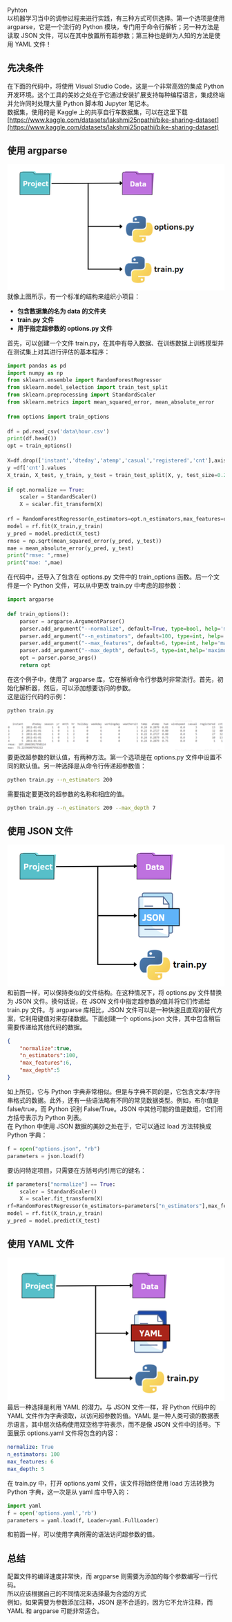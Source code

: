 Pyhton<br />以机器学习当中的调参过程来进行实践，有三种方式可供选择。第一个选项是使用 argparse，它是一个流行的 Python 模块，专门用于命令行解析；另一种方法是读取 JSON 文件，可以在其中放置所有超参数；第三种也是鲜为人知的方法是使用 YAML 文件！
<a name="zrt8E"></a>
## **先决条件**
在下面的代码中，将使用 Visual Studio Code，这是一个非常高效的集成 Python 开发环境。这个工具的美妙之处在于它通过安装扩展支持每种编程语言，集成终端并允许同时处理大量 Python 脚本和 Jupyter 笔记本。<br />数据集，使用的是 Kaggle 上的共享自行车数据集，可以在这里下载<br />[https://www.kaggle.com/datasets/lakshmi25npathi/bike-sharing-dataset](https://www.kaggle.com/datasets/lakshmi25npathi/bike-sharing-dataset)
<a name="ySEz2"></a>
## **使用 argparse**
![](./img/1657550505005-0051afd3-5230-449e-83f7-e663b3d96be7.png)<br />就像上图所示，有一个标准的结构来组织小项目：

- **包含数据集的名为 data 的文件夹**
- **train.py 文件**
- **用于指定超参数的 options.py 文件**

首先，可以创建一个文件 train.py，在其中有导入数据、在训练数据上训练模型并在测试集上对其进行评估的基本程序：
```python
import pandas as pd
import numpy as np
from sklearn.ensemble import RandomForestRegressor
from sklearn.model_selection import train_test_split
from sklearn.preprocessing import StandardScaler
from sklearn.metrics import mean_squared_error, mean_absolute_error

from options import train_options

df = pd.read_csv('data\hour.csv')
print(df.head())
opt = train_options()

X=df.drop(['instant','dteday','atemp','casual','registered','cnt'],axis=1).values
y =df['cnt'].values
X_train, X_test, y_train, y_test = train_test_split(X, y, test_size=0.2)

if opt.normalize == True:
    scaler = StandardScaler()
    X = scaler.fit_transform(X)
    
rf = RandomForestRegressor(n_estimators=opt.n_estimators,max_features=opt.max_features,max_depth=opt.max_depth)
model = rf.fit(X_train,y_train)
y_pred = model.predict(X_test)
rmse = np.sqrt(mean_squared_error(y_pred, y_test))
mae = mean_absolute_error(y_pred, y_test)
print("rmse: ",rmse)
print("mae: ",mae)
```
在代码中，还导入了包含在 options.py 文件中的 train_options 函数。后一个文件是一个 Python 文件，可以从中更改 train.py 中考虑的超参数：
```python
import argparse

def train_options():
	parser = argparse.ArgumentParser()
	parser.add_argument("--normalize", default=True, type=bool, help='maximum depth')
	parser.add_argument("--n_estimators", default=100, type=int, help='number of estimators')
	parser.add_argument("--max_features", default=6, type=int, help='maximum of features',)
	parser.add_argument("--max_depth", default=5, type=int,help='maximum depth')
	opt = parser.parse_args()
    return opt
```
在这个例子中，使用了 argparse 库，它在解析命令行参数时非常流行。首先，初始化解析器，然后，可以添加想要访问的参数。<br />这是运行代码的示例：
```bash
python train.py
```
![](./img/1657550504946-7e930f6e-a7ec-47da-abbf-4244c5d36fa0.png)<br />要更改超参数的默认值，有两种方法。第一个选项是在 options.py 文件中设置不同的默认值。另一种选择是从命令行传递超参数值：
```bash
python train.py --n_estimators 200
```
需要指定要更改的超参数的名称和相应的值。
```bash
python train.py --n_estimators 200 --max_depth 7
```
<a name="hxbSL"></a>
## **使用 JSON 文件**
![](./img/1657550504989-2e9b6a5a-c6fe-4a30-9bb5-d4b1468ea59d.png)<br />和前面一样，可以保持类似的文件结构。在这种情况下，将 options.py 文件替换为 JSON 文件。换句话说，在 JSON 文件中指定超参数的值并将它们传递给 train.py 文件。与 argparse 库相比，JSON 文件可以是一种快速且直观的替代方案，它利用键值对来存储数据。下面创建一个 options.json 文件，其中包含稍后需要传递给其他代码的数据。
```json
{
	"normalize":true,
	"n_estimators":100,
	"max_features":6,
	"max_depth":5 
}
```
如上所见，它与 Python 字典非常相似。但是与字典不同的是，它包含文本/字符串格式的数据。此外，还有一些语法略有不同的常见数据类型。例如，布尔值是 false/true，而 Python 识别 False/True。JSON 中其他可能的值是数组，它们用方括号表示为 Python 列表。<br />在 Python 中使用 JSON 数据的美妙之处在于，它可以通过 load 方法转换成 Python 字典：
```python
f = open("options.json", "rb")
parameters = json.load(f)
```
要访问特定项目，只需要在方括号内引用它的键名：
```python
if parameters["normalize"] == True:
    scaler = StandardScaler()
    X = scaler.fit_transform(X)
rf=RandomForestRegressor(n_estimators=parameters["n_estimators"],max_features=parameters["max_features"],max_depth=parameters["max_depth"],random_state=42)
model = rf.fit(X_train,y_train)
y_pred = model.predict(X_test)
```
<a name="Zbs3k"></a>
## **使用 YAML 文件**
![](./img/1657550504998-303dbcbe-476e-4e22-9063-ce0b9936fefb.png)<br />最后一种选择是利用 YAML 的潜力。与 JSON 文件一样，将 Python 代码中的 YAML 文件作为字典读取，以访问超参数的值。YAML 是一种人类可读的数据表示语言，其中层次结构使用双空格字符表示，而不是像 JSON 文件中的括号。下面展示 options.yaml 文件将包含的内容：
```yaml
normalize: True 
n_estimators: 100
max_features: 6
max_depth: 5
```
在 train.py 中，打开 options.yaml 文件，该文件将始终使用 load 方法转换为 Python 字典，这一次是从 yaml 库中导入的：
```python
import yaml
f = open('options.yaml','rb')
parameters = yaml.load(f, Loader=yaml.FullLoader)
```
和前面一样，可以使用字典所需的语法访问超参数的值。
<a name="nPDD5"></a>
## **总结**
配置文件的编译速度非常快，而 argparse 则需要为添加的每个参数编写一行代码。<br />所以应该根据自己的不同情况来选择最为合适的方式<br />例如，如果需要为参数添加注释，JSON 是不合适的，因为它不允许注释，而 YAML 和 argparse 可能非常适合。
